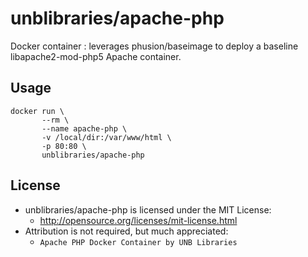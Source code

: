 # unblibraries/apache-php
Docker container : leverages phusion/baseimage to deploy a baseline libapache2-mod-php5 Apache container.

## Usage
```
docker run \
       --rm \
       --name apache-php \
       -v /local/dir:/var/www/html \
       -p 80:80 \
       unblibraries/apache-php
```

## License
- unblibraries/apache-php is licensed under the MIT License:
  - http://opensource.org/licenses/mit-license.html
- Attribution is not required, but much appreciated:
  - `Apache PHP Docker Container by UNB Libraries`
